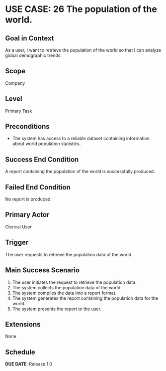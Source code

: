 # USE CASE: 26 The population of the world.

## Goal in Context

As a user, I want to retrieve the population of the world so that I can analyze global demographic trends.

## Scope

Company

## Level

Primary Task

## Preconditions

- The system has access to a reliable dataset containing information about world population statistics.

## Success End Condition

A report containing the population of the world is successfully produced.

## Failed End Condition

No report is produced.

## Primary Actor

Clerical User

## Trigger

The user requests to retrieve the population data of the world.

## Main Success Scenario

1. The user initiates the request to retrieve the population data.
2. The system collects the population data of the world.
3. The system compiles the data into a report format.
4. The system generates the report containing the population data for the world.
5. The system presents the report to the user.

## Extensions

None

## Schedule

**DUE DATE**: Release 1.0
